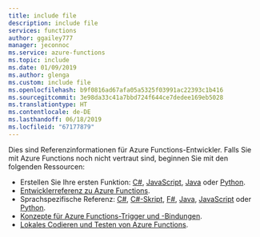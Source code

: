 ```yaml
---
title: include file
description: include file
services: functions
author: ggailey777
manager: jeconnoc
ms.service: azure-functions
ms.topic: include
ms.date: 01/09/2019
ms.author: glenga
ms.custom: include file
ms.openlocfilehash: b9f0816ad67afa05a5325f03991ac22393c1b416
ms.sourcegitcommit: 3e98da33c41a7bbd724f644ce7dedee169eb5028
ms.translationtype: HT
ms.contentlocale: de-DE
ms.lasthandoff: 06/18/2019
ms.locfileid: "67177879"
---
```

Dies sind Referenzinformationen für Azure Functions-Entwickler. Falls Sie mit Azure Functions noch nicht vertraut sind, beginnen Sie mit den folgenden Ressourcen:

* Erstellen Sie Ihre ersten Funktion: [C#](../articles/azure-functions/functions-create-first-azure-function.md), [JavaScript](../articles/azure-functions/functions-create-first-azure-function.md), [Java](../articles/azure-functions/functions-create-first-java-maven.md) oder [Python](../articles/azure-functions/functions-create-first-function-python.md).
* [Entwicklerreferenz zu Azure Functions](../articles/azure-functions/functions-reference.md).
* Sprachspezifische Referenz: [C#](../articles/azure-functions/functions-dotnet-class-library.md), [C#-Skript](../articles/azure-functions/functions-reference-csharp.md), [F#](../articles/azure-functions/functions-reference-fsharp.md), [Java](../articles/azure-functions/functions-reference-java.md), [JavaScript](../articles/azure-functions/functions-reference-node.md) oder [Python](../articles/azure-functions/functions-reference-python.md).
* [Konzepte für Azure Functions-Trigger und -Bindungen](../articles/azure-functions/functions-triggers-bindings.md).
* [Lokales Codieren und Testen von Azure Functions](../articles/azure-functions/functions-develop-local.md).
